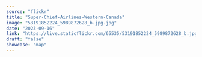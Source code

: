 ```yaml
---
source: "flickr"
title: "Super-Chief-Airlines-Western-Canada"
image: "53191852224_5989872628_b.jpg.jpg"
date: "2023-09-16"
link: "https://live.staticflickr.com/65535/53191852224_5989872628_b.jpg"
draft: "false"
showcase: "map"
---
```


